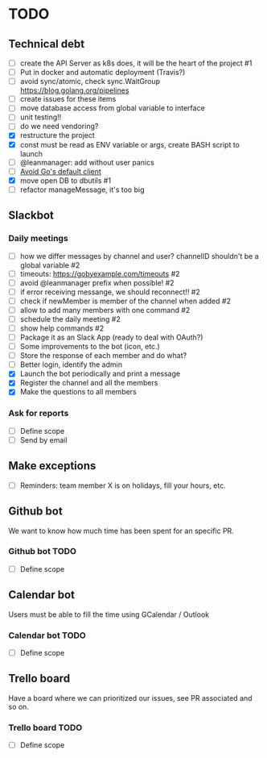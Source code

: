 # TODO

## Technical debt

- [ ] create the API Server as k8s does, it will be the heart of the project #1
- [ ] Put in docker and automatic deployment (Travis?)
- [ ] avoid sync/atomic, check sync.WaitGroup https://blog.golang.org/pipelines
- [ ] create issues for these items
- [ ] move database access from global variable to interface
- [ ] unit testing!!
- [ ] do we need vendoring?
- [x] restructure the project
- [x] const must be read as ENV variable or args, create BASH script to launch
- [ ] @leanmanager: add without user panics
- [ ] [Avoid Go's default client](https://medium.com/@nate510/don-t-use-go-s-default-http-client-4804cb19f779#.tmgmfnr34)
- [x] move open DB to dbutils #1
- [ ] refactor manageMessage, it's too big

## Slackbot

### Daily meetings

- [ ] how we differ messages by channel and user? channelID shouldn't be a global variable #2
- [ ] timeouts: https://gobyexample.com/timeouts #2
- [ ] avoid @leanmanager prefix when possible! #2
- [ ] if error receiving messange, we should reconnect!! #2
- [ ] check if newMember is member of the channel when added #2
- [ ] allow to add many members with one command #2
- [ ] schedule the daily meeting #2
- [ ] show help commands #2 
- [ ] Package it as an Slack App (ready to deal with OAuth?)
- [ ] Some improvements to the bot (icon, etc.)
- [ ] Store the response of each member and do what?
- [ ] Better login, identify the admin
- [x] Launch the bot periodically and print a message
- [x] Register the channel and all the members
- [x] Make the questions to all members

### Ask for reports 

- [ ] Define scope
- [ ] Send by email

## Make exceptions 

- [ ] Reminders: team member X is on holidays, fill your hours, etc.

## Github bot

We want to know how much time has been spent for an specific PR.

### Github bot TODO

- [ ] Define scope

## Calendar bot

Users must be able to fill the time using GCalendar / Outlook

### Calendar bot TODO

- [ ] Define scope

## Trello board

Have a board where we can prioritized our issues, see PR associated and so on.

### Trello board TODO

- [ ] Define scope
